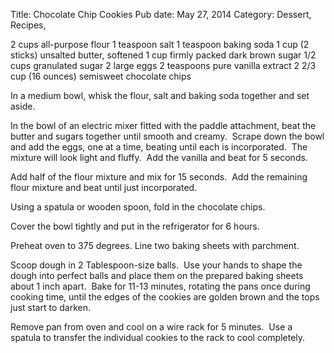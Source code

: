 Title: Chocolate Chip Cookies
Pub date: May 27, 2014
Category: Dessert, Recipes, 

2 cups all-purpose flour
1 teaspoon salt
1 teaspoon baking soda
1 cup (2 sticks) unsalted butter, softened
1 cup firmly packed dark brown sugar
1/2 cups granulated sugar
2 large eggs
2 teaspoons pure vanilla extract
2 2/3 cup (16 ounces) semisweet chocolate chips

In a medium bowl, whisk the flour, salt and baking soda together and set aside.

In the bowl of an electric mixer fitted with the paddle attachment, beat the butter and sugars together until smooth and creamy.  Scrape down the bowl and add the eggs, one at a time, beating until each is incorporated.  The mixture will look light and fluffy.  Add the vanilla and beat for 5 seconds.

Add half of the flour mixture and mix for 15 seconds.  Add the remaining flour mixture and beat until just incorporated.

Using a spatula or wooden spoon, fold in the chocolate chips.

Cover the bowl tightly and put in the refrigerator for 6 hours.

Preheat oven to 375 degrees. Line two baking sheets with parchment.

Scoop dough in 2 Tablespoon-size balls.  Use your hands to shape the dough into perfect balls and place them on the prepared baking sheets about 1 inch apart.  Bake for 11-13 minutes, rotating the pans once during cooking time, until the edges of the cookies are golden brown and the tops just start to darken.

Remove pan from oven and cool on a wire rack for 5 minutes.  Use a  spatula to transfer the individual cookies to the rack to cool completely.